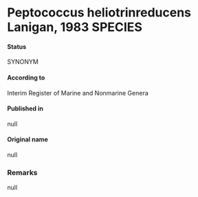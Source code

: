 # Peptococcus heliotrinreducens Lanigan, 1983 SPECIES

#### Status
SYNONYM

#### According to
Interim Register of Marine and Nonmarine Genera

#### Published in
null

#### Original name
null

### Remarks
null